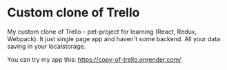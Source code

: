 # Custom clone of Trello
My custom clone of Trello - pet-project for learning (React, Redux, Webpack).
It just single page app and haven't some backend. All your data saving in your localstorage.

You can try my app this: https://copy-of-trello.onrender.com/
